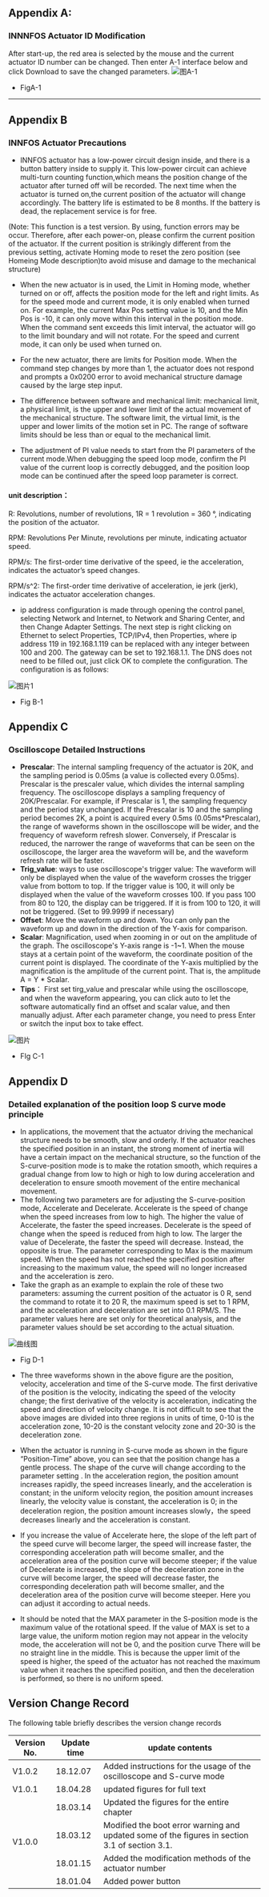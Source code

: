 ## Appendix A:
### INNNFOS Actuator ID Modification
 
After start-up, the red area is selected by the mouse and the current actuator ID number can be changed. Then enter A-1 interface below and click Download to save the changed parameters.
![](../img/A1.png "图A-1")

* FigA-1

* * *

## Appendix B

### INNFOS Actuator Precautions

*   INNFOS actuator has a low-power circuit design inside, and there is a button battery inside to supply it. This low-power circuit can achieve multi-turn counting function,which means the position change of the actuator after turned off will be recorded. The next time when the actuator is turned on,the current position of the actuator will change accordingly. The battery life is estimated to be 8 months. If the battery is dead, the replacement service is for free.

(Note: This function is a test version. By using, function errors may be occur. Therefore, after each power-on, please confirm the current position of the actuator. If the current position is strikingly different from the previous setting, activate Homing mode to reset the zero position (see Homeing Mode description)to avoid misuse and damage to the mechanical structure)

*   When the new actuator is in used, the Limit in Homing mode, whether turned on or off, affects the position mode for the left and right limits. As for the speed mode and current mode, it is only enabled when turned on. For example, the current Max Pos setting value is 10, and the Min Pos is -10, it can only move within this interval in the position mode. When the command sent exceeds this limit interval, the actuator will go to the limit boundary and will not rotate. For the speed and current mode, it can only be used when turned on.

*   For the new actuator, there are limits for Position mode. When the command step changes by more than 1, the actuator does not respond and prompts a 0x0200 error to avoid mechanical structure damage caused by the large step input.

*   The difference between software and mechanical limit: mechanical limit, a physical limit, is the upper and lower limit of the actual movement of the mechanical structure. The software limit, the virtual limit, is the upper and lower limits of the motion set in PC. The range of software limits should be less than or equal to the mechanical limit.

*   The adjustment of PI value needs to start from the PI parameters of the current mode.When debugging the speed loop mode, confirm the PI value of the current loop is correctly debugged, and the position loop mode can be continued after the speed loop parameter is correct.

####   unit description：

R: Revolutions, number of revolutions, 1R = 1 revolution = 360 °, indicating the position of the actuator.

RPM: Revolutions Per Minute, revolutions per minute, indicating actuator speed.

RPM/s: The first-order time derivative of the speed, ie the acceleration, indicates the actuator’s speed changes.

RPM/s^2: The first-order time derivative of acceleration, ie jerk (jerk), indicates the actuator acceleration changes.

*   ip address configuration is made through opening the control panel, selecting Network and Internet, to Network and Sharing Center, and then Change Adapter Settings. The next step is right clicking on Ethernet to select Properties, TCP/IPv4, then Properties, where ip address 119 in 192.168.1.119 can be replaced with any integer between 100 and 200. The gateway can be set to 192.168.1.1. The DNS does not need to be filled out, just click OK to complete the configuration. The configuration is as follows:


![](../img/tupian1.png "图片1")

*   Fig B-1

## Appendix C
### Oscilloscope Detailed Instructions

*    **Prescalar**: The internal sampling frequency of the actuator is 20K, and the sampling period is 0.05ms (a value is collected every 0.05ms). Prescalar is the prescaler value, which divides the internal sampling frequency. The oscilloscope displays a sampling frequency of 20K/Prescalar. For example, if Prescalar is 1, the sampling frequency and the period stay unchanged. If the Prescalar is 10 and the sampling period becomes 2K, a point is acquired every 0.5ms (0.05ms*Prescalar), the range of waveforms shown in the oscilloscope will be wider, and the frequency of waveform refresh slower. Conversely, if Prescalar is reduced, the narrower the range of waveforms that can be seen on the oscilloscope, the larger area the waveform will be, and the waveform refresh rate will be faster.
*   **Trig_value**: ways to use oscilloscope's trigger value: The waveform will only be displayed when the value of the waveform crosses the trigger value from bottom to top. If the trigger value is 100, it will only be displayed when the value of the waveform crosses 100. If you pass 100 from 80 to 120, the display can be triggered. If it is from 100 to 120, it will not be triggered. (Set to 99.9999 if necessary)
*   **Offset**: Move the waveform up and down. You can only pan the waveform up and down in the direction of the Y-axis for comparison.
*   **Scalar**: Magnification, used when zooming in or out on the amplitude of the graph. The oscilloscope's Y-axis range is -1~1. When the mouse stays at a certain point of the waveform, the coordinate position of the current point is displayed. The coordinate of the Y-axis multiplied by the magnification is the amplitude of the current point. That is, the amplitude A = Y * Scalar.
*   **Tips**： First set tirg_value and prescalar while using the oscilloscope, and when the waveform appearing, you can click auto to let the software automatically find an offset and scalar value, and then manually adjust. After each parameter change, you need to press Enter or switch the input box to take effect.

![](../img/XY.png "图片")

*   FIg C-1

## Appendix D
### Detailed explanation of the position loop S curve mode principle

*   In applications, the movement that the actuator driving the mechanical structure needs to be smooth, slow and orderly. If the actuator reaches the specified position in an instant, the strong moment of inertia will have a certain impact on the mechanical structure, so the function of the S-curve-position mode is to make the rotation smooth, which requires a gradual change from low to high or high to low during acceleration and deceleration to ensure smooth movement of the entire mechanical movement.
*   The following two parameters are for adjusting the S-curve-position mode, Accelerate and Decelerate. Accelerate is the speed of change when the speed increases from low to high. The higher the value of Accelerate, the faster the speed increases. Decelerate is the speed of change when the speed is reduced from high to low. The larger the value of Decelerate, the faster the speed will decrease. Instead, the opposite is true. The parameter corresponding to Max is the maximum speed. When the speed has not reached the specified position after increasing to the maximum value, the speed will no longer increased and the acceleration is zero.
*   Take the graph as an example to explain the role of these two parameters: assuming the current position of the actuator is 0 R, send the command to rotate it to 20 R, the maximum speed is set to 1 RPM, and the acceleration and deceleration are set into 0.1 RPM/S. The parameter values here are set only for theoretical analysis, and the parameter values ​​should be set according to the actual situation.

![](../img/S.png "曲线图")

* Fig D-1

*    The three waveforms shown in the above figure are the position, velocity, acceleration and time of the S-curve mode. The first derivative of the position is the velocity, indicating the speed of the velocity change; the first derivative of the velocity is acceleration, indicating the speed and direction of velocity change. It is not difficult to see that the above images are divided into three regions in units of time, 0-10 is the acceleration zone, 10-20 is the constant velocity zone and 20-30 is the deceleration zone.
*    When the actuator is running in S-curve mode as shown in the figure “Position-Time” above, you can see that the position change has a gentle process. The shape of the curve will change according to the parameter setting . In the acceleration region, the position amount increases rapidly, the speed increases linearly, and the acceleration is constant; in the uniform velocity region, the position amount increases linearly, the velocity value is constant, the acceleration is 0; in the deceleration region, the position amount increases slowly，the speed decreases linearly and the acceleration is constant.
*   If you increase the value of Accelerate here, the slope of the left part of the speed curve will become larger, the speed will increase faster, the corresponding acceleration path will become smaller, and the acceleration area of the position curve will become steeper; if the value of Decelerate is increased, the slope of the deceleration zone in the curve will become larger, the speed will decrease faster, the corresponding deceleration path will become smaller, and the deceleration area of the position curve will become steeper. Here you can adjust it according to actual needs.
*   It should be noted that the MAX parameter in the S-position mode is the maximum value of the rotational speed. If the value of MAX is set to a large value, the uniform motion region may not appear in the velocity mode, the acceleration will not be 0, and the position curve There will be no straight line in the middle. This is because the upper limit of the speed is higher, the speed of the actuator has not reached the maximum value when it reaches the specified position, and then the deceleration is performed, so there is no uniform speed.

## Version Change Record

The following table briefly describes the version change records

<table><thead><tr style="background:PaleTurquois"><th>Version No.</th><th>Update time</th><th>update contents</th></tr></thead><tbody><tr><td>V1.0.2</td><td>18.12.07</td><td>Added instructions for the usage of the oscilloscope and S-curve mode</td></tr><tr><td>V1.0.1</td><td>18.04.28</td><td>updated figures for full text</td></tr><tr><td rowspan=4>V1.0.0</td><td>18.03.14</td><td>Updated the figures for the entire chapter</td></tr><tr><td>18.03.12</td><td>Modified the boot error warning and updated some of the figures in section 3.1 of section 3.1.</td></tr><tr><td>18.01.15</td><td>Added the modification methods of the actuator number</td></tr><tr><td>18.01.04</td><td>Added power button</td></tr></tbody></table>
